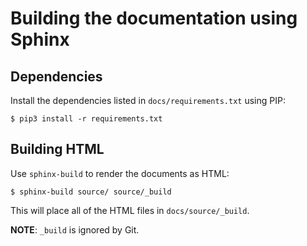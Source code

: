 # Building the documentation using Sphinx

## Dependencies
Install the dependencies listed in `docs/requirements.txt` using PIP:
```
$ pip3 install -r requirements.txt
```

## Building HTML
Use `sphinx-build` to render the documents as HTML:
```
$ sphinx-build source/ source/_build
```

This will place all of the HTML files in `docs/source/_build`.

**NOTE**: `_build` is ignored by Git.